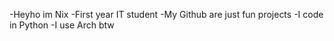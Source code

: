 -Heyho im Nix
-First year IT student
-My Github are just fun projects
-I code in Python
-I use Arch btw
